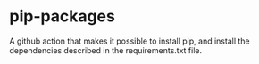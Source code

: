 # pip-packages
A github action that makes it possible to install pip, and install the dependencies described in the requirements.txt file.
